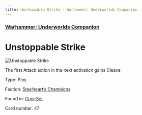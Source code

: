 ```yaml
---
title: Unstoppable Strike - Warhammer: Underworlds Companion
---
```


### [Warhammer: Underworlds Companion](https://guidokessels.github.io/wh-underworlds)

  

# Unstoppable Strike

![Unstoppable Strike](https://warhammerunderworlds.com/wp-content/uploads/sites/6/2017/12/047_ENG-Unstoppable-Strike.png)

The first Attack action in the next activation gains Cleave

Type: Ploy

Faction: [Steelheart’s Champions](https://guidokessels.github.io/wh-underworlds/factions/steelhearts-champions)

Found in: [Core Set](https://guidokessels.github.io/wh-underworlds/locations/core-set)

Card number: 47
